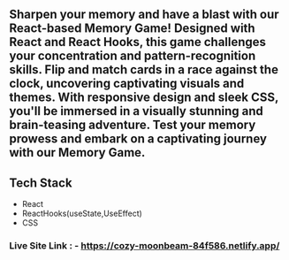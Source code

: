 ## Sharpen your memory and have a blast with our React-based Memory Game! Designed with React and React Hooks, this game challenges your concentration and pattern-recognition skills. Flip and match cards in a race against the clock, uncovering captivating visuals and themes. With responsive design and sleek CSS, you'll be immersed in a visually stunning and brain-teasing adventure. Test your memory prowess and embark on a captivating journey with our Memory Game.

## Tech Stack

- React
- ReactHooks(useState,UseEffect)
- CSS

### Live Site Link : - https://cozy-moonbeam-84f586.netlify.app/
